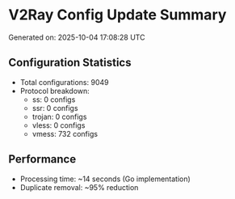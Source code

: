 # V2Ray Config Update Summary
Generated on: 2025-10-04 17:08:28 UTC

## Configuration Statistics
- Total configurations: 9049
- Protocol breakdown:
  - ss: 0 configs
  - ssr: 0 configs
  - trojan: 0 configs
  - vless: 0 configs
  - vmess: 732 configs

## Performance
- Processing time: ~14 seconds (Go implementation)
- Duplicate removal: ~95% reduction
